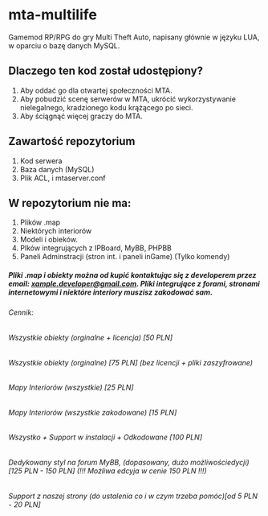 # mta-multilife
Gamemod RP/RPG do gry Multi Theft Auto, napisany głównie w języku LUA, w oparciu o bazę danych MySQL.

## Dlaczego ten kod został udostępiony?
1. Aby oddać go dla otwartej społeczności MTA.
2. Aby pobudzić scenę serwerów w MTA, ukrócić wykorzystywanie nielegalnego, kradzionego kodu krążącego po sieci.
3. Aby ściągnąć więcej graczy do MTA.
## Zawartość repozytorium
1. Kod serwera
2. Baza danych (MySQL)
3. Plik ACL, i mtaserver.conf
## W repozytorium nie ma:
1. Plików .map
2. Niektórych interiorów
3. Modeli i obieków.
4. Plków integrujących z IPBoard, MyBB, PHPBB
5. Paneli Adminstracji (stron int. i paneli inGame) (Tylko komendy)
##### Pliki .map i obiekty można od kupić kontaktując się z developerem przez email: xample.developer@gmail.com. Pliki integrujące z forami, stronami internetowymi i niektóre interiory muszisz zakodować sam.
###### Cennik:
###### Wszystkie obiekty (orginalne + licencja) [50 PLN]
###### Wszystkie obiekty (orginalne) [75 PLN] (bez licencji + pliki zaszyfrowane)
###### Mapy Interiorów (wszystkie) [25 PLN]
###### Mapy Interiorów (wszystkie zakodowane) [15 PLN]
###### Wszystko + Support w instalacji + Odkodowane [100 PLN]
###### Dedykowany styl na forum MyBB, (dopasowany, dużo możliwościedycji) [125 PLN - 150 PLN] (!!! Możliwa edcyja w cenie 150 PLN !!!)
###### Support z naszej strony (do ustalenia co i w czym trzeba pomóc)[od 5 PLN - 20 PLN]
